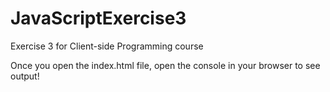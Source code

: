# JavaScriptExercise3
Exercise 3 for Client-side Programming course

Once you open the index.html file, open the console in your browser to see output!
